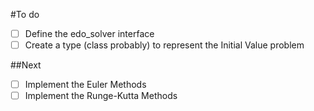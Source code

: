 #To do
- [ ] Define the edo_solver interface
- [ ] Create a type (class probably) to represent the Initial Value problem

##Next
- [ ] Implement the Euler Methods
- [ ] Implement the Runge-Kutta Methods